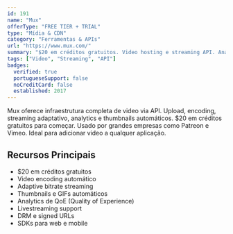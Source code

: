 ```yaml
---
id: 191
name: "Mux"
offerType: "FREE TIER + TRIAL"
type: "Mídia & CDN"
category: "Ferramentas & APIs"
url: "https://www.mux.com/"
summary: "$20 em créditos gratuitos. Video hosting e streaming API. Analytics e thumbnails automáticos."
tags: ["Video", "Streaming", "API"]
badges:
  verified: true
  portugueseSupport: false
  noCreditCard: false
  established: 2017
---
```


Mux oferece infraestrutura completa de video via API. Upload, encoding, streaming adaptativo, analytics e thumbnails automáticos. $20 em créditos gratuitos para começar. Usado por grandes empresas como Patreon e Vimeo. Ideal para adicionar video a qualquer aplicação.

## Recursos Principais

- $20 em créditos gratuitos
- Video encoding automático
- Adaptive bitrate streaming
- Thumbnails e GIFs automáticos
- Analytics de QoE (Quality of Experience)
- Livestreaming support
- DRM e signed URLs
- SDKs para web e mobile
